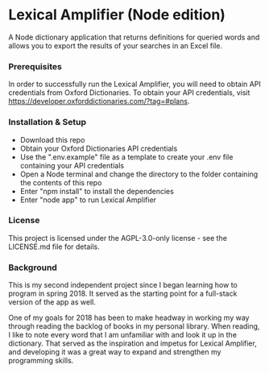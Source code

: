 # Lexical Amplifier (Node edition)
A Node dictionary application that returns definitions for queried words and allows you to export the results of your searches in an Excel file.

### Prerequisites
In order to successfully run the Lexical Amplifier, you will need to obtain API credentials from Oxford Dictionaries. To obtain your API credentials, visit https://developer.oxforddictionaries.com/?tag=#plans.

### Installation & Setup
- Download this repo
- Obtain your Oxford Dictionaries API credentials
- Use the ".env.example" file as a template to create your .env file containing your API credentials
- Open a Node terminal and change the directory to the folder containing the contents of this repo
- Enter "npm install" to install the dependencies
- Enter "node app" to run Lexical Amplifier

### License
This project is licensed under the AGPL-3.0-only license - see the LICENSE.md file for details.

### Background
This is my second independent project since I began learning how to program in spring 2018. It served as the starting point for a full-stack version of the app as well.

One of my goals for 2018 has been to make headway in working my way through reading the backlog of books in my personal library. When reading, I like to note every word that I am unfamiliar with and look it up in the dictionary. That served as the inspiration and impetus for Lexical Amplifier, and developing it was a great way to expand and strengthen my programming skills.
